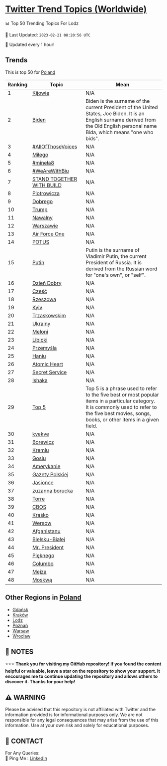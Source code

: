 [Twitter Trend Topics (Worldwide)](https://github.com/ErcinDedeoglu/Twitter-Trend-Topics)
==========


📊 Top 50 Trending Topics For Lodz

📆 Last Updated: `2023-02-21 08:20:56 UTC`

🔧 Updated every 1 hour!


## Trends

This is top 50 for [Poland](</Poland>)

| Ranking | Topic | Mean |
| ------- | ------------ | ------------ |
| 1 | [Kijowie](http://twitter.com/search?q=Kijowie) | N/A |
| 2 | [Biden](http://twitter.com/search?q=Biden) | Biden is the surname of the current President of the United States, Joe Biden. It is an English surname derived from the Old English personal name Bida, which means "one who bids". |
| 3 | [#AllOfThoseVoices](http://twitter.com/search?q=%23AllOfThoseVoices) | N/A |
| 4 | [Miłego](http://twitter.com/search?q=Mi%c5%82ego) | N/A |
| 5 | [#mineła8](http://twitter.com/search?q=%23mine%c5%82a8) | N/A |
| 6 | [#WeAreWithBiu](http://twitter.com/search?q=%23WeAreWithBiu) | N/A |
| 7 | [STAND TOGETHER WITH BUILD](http://twitter.com/search?q=STAND+TOGETHER+WITH+BUILD) | N/A |
| 8 | [Piotrowicza](http://twitter.com/search?q=Piotrowicza) | N/A |
| 9 | [Dobrego](http://twitter.com/search?q=Dobrego) | N/A |
| 10 | [Trump](http://twitter.com/search?q=Trump) | N/A |
| 11 | [Nawalny](http://twitter.com/search?q=Nawalny) | N/A |
| 12 | [Warszawie](http://twitter.com/search?q=Warszawie) | N/A |
| 13 | [Air Force One](http://twitter.com/search?q=Air+Force+One) | N/A |
| 14 | [POTUS](http://twitter.com/search?q=POTUS) | N/A |
| 15 | [Putin](http://twitter.com/search?q=Putin) | Putin is the surname of Vladimir Putin, the current President of Russia. It is derived from the Russian word for "one's own", or "self". |
| 16 | [Dzień Dobry](http://twitter.com/search?q=Dzie%c5%84+Dobry) | N/A |
| 17 | [Cześć](http://twitter.com/search?q=Cze%c5%9b%c4%87) | N/A |
| 18 | [Rzeszowa](http://twitter.com/search?q=Rzeszowa) | N/A |
| 19 | [Kyiv](http://twitter.com/search?q=Kyiv) | N/A |
| 20 | [Trzaskowskim](http://twitter.com/search?q=Trzaskowskim) | N/A |
| 21 | [Ukrainy](http://twitter.com/search?q=Ukrainy) | N/A |
| 22 | [Meloni](http://twitter.com/search?q=Meloni) | N/A |
| 23 | [Libicki](http://twitter.com/search?q=Libicki) | N/A |
| 24 | [Przemyśla](http://twitter.com/search?q=Przemy%c5%9bla) | N/A |
| 25 | [Haniu](http://twitter.com/search?q=Haniu) | N/A |
| 26 | [Atomic Heart](http://twitter.com/search?q=Atomic+Heart) | N/A |
| 27 | [Secret Service](http://twitter.com/search?q=Secret+Service) | N/A |
| 28 | [Ishaka](http://twitter.com/search?q=Ishaka) | N/A |
| 29 | [Top 5](http://twitter.com/search?q=Top+5) | Top 5 is a phrase used to refer to the five best or most popular items in a particular category. It is commonly used to refer to the five best movies, songs, books, or other items in a given field. |
| 30 | [kvekve](http://twitter.com/search?q=kvekve) | N/A |
| 31 | [Borewicz](http://twitter.com/search?q=Borewicz) | N/A |
| 32 | [Kremlu](http://twitter.com/search?q=Kremlu) | N/A |
| 33 | [Gosiu](http://twitter.com/search?q=Gosiu) | N/A |
| 34 | [Amerykanie](http://twitter.com/search?q=Amerykanie) | N/A |
| 35 | [Gazety Polskiej](http://twitter.com/search?q=Gazety+Polskiej) | N/A |
| 36 | [Jasionce](http://twitter.com/search?q=Jasionce) | N/A |
| 37 | [zuzanna borucka](http://twitter.com/search?q=zuzanna+borucka) | N/A |
| 38 | [Torre](http://twitter.com/search?q=Torre) | N/A |
| 39 | [CBOS](http://twitter.com/search?q=CBOS) | N/A |
| 40 | [Kraśko](http://twitter.com/search?q=Kra%c5%9bko) | N/A |
| 41 | [Wersow](http://twitter.com/search?q=Wersow) | N/A |
| 42 | [Afganistanu](http://twitter.com/search?q=Afganistanu) | N/A |
| 43 | [Bielsku-Białej](http://twitter.com/search?q=Bielsku-Bia%c5%82ej) | N/A |
| 44 | [Mr. President](http://twitter.com/search?q=Mr.+President) | N/A |
| 45 | [Pięknego](http://twitter.com/search?q=Pi%c4%99knego) | N/A |
| 46 | [Columbo](http://twitter.com/search?q=Columbo) | N/A |
| 47 | [Mejza](http://twitter.com/search?q=Mejza) | N/A |
| 48 | [Moskwą](http://twitter.com/search?q=Moskw%c4%85) | N/A |



## Other Regions in [Poland](</Poland>)

* [Gdańsk](</Poland/Gdańsk.md>)
* [Kraków](</Poland/Kraków.md>)
* [Lodz](</Poland/Lodz.md>)
* [Poznań](</Poland/Poznań.md>)
* [Warsaw](</Poland/Warsaw.md>)
* [Wroclaw](</Poland/Wroclaw.md>)



## 📝 NOTES

⭐⭐⭐ **Thank you for visiting my GitHub repository! If you found the content helpful or valuable, leave a star on the repository to show your support. It encourages me to continue updating the repository and allows others to discover it. Thanks for your help!**


## ⚠️ WARNING

Please be advised that this repository is not affiliated with Twitter and the information provided is for informational purposes only. We are not responsible for any legal consequences that may arise from the use of this information. Use at your own risk and solely for educational purposes.


## 📨 CONTACT

 For Any Queries:  
            🏓 Ping Me : [LinkedIn](https://www.linkedin.com/in/ercindedeoglu/)
